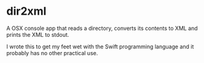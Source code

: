 # dir2xml

A OSX console app that reads a directory, converts its contents to XML and prints the XML to stdout.

I wrote this to get my feet wet with the Swift programming language and it probably has no other practical use.
